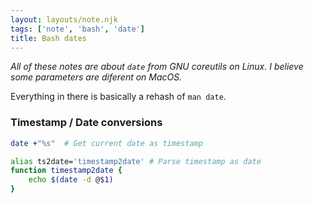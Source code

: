 ```yaml
---
layout: layouts/note.njk
tags: ['note', 'bash', 'date']
title: Bash dates
---
```


_All of these notes are about `date` from GNU coreutils on Linux. I believe some parameters are diferent on MacOS._

Everything in there is basically a rehash of `man date`.

### Timestamp / Date conversions

```bash
date +"%s"  # Get current date as timestamp

alias ts2date='timestamp2date' # Parse timestamp as date
function timestamp2date {
    echo $(date -d @$1)
}
```
